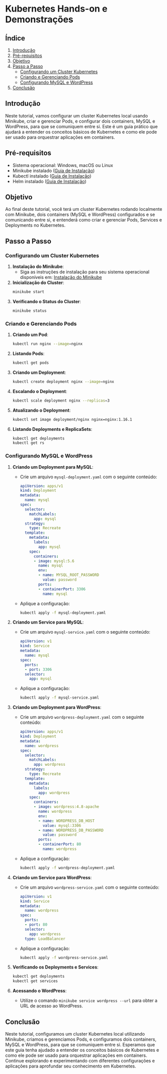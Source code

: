 
# Kubernetes Hands-on e Demonstrações

## Índice
1. [Introdução](#introdução)
2. [Pré-requisitos](#pré-requisitos)
3. [Objetivo](#objetivo)
4. [Passo a Passo](#passo-a-passo)
   - [Configurando um Cluster Kubernetes](#configurando-um-cluster-kubernetes)
   - [Criando e Gerenciando Pods](#criando-e-gerenciando-pods)
   - [Configurando MySQL e WordPress](#configurando-mysql-e-wordpress)
5. [Conclusão](#conclusão)

## Introdução
Neste tutorial, vamos configurar um cluster Kubernetes local usando Minikube, criar e gerenciar Pods, e configurar dois containers, MySQL e WordPress, para que se comuniquem entre si. Este é um guia prático que ajudará a entender os conceitos básicos de Kubernetes e como ele pode ser usado para orquestrar aplicações em containers.

## Pré-requisitos
- Sistema operacional: Windows, macOS ou Linux
- Minikube instalado ([Guia de Instalação](https://minikube.sigs.k8s.io/docs/start/))
- Kubectl instalado ([Guia de Instalação](https://kubernetes.io/docs/tasks/tools/install-kubectl/))
- Helm instalado ([Guia de Instalação](https://helm.sh/docs/intro/install/))

## Objetivo
Ao final deste tutorial, você terá um cluster Kubernetes rodando localmente com Minikube, dois containers (MySQL e WordPress) configurados e se comunicando entre si, e entenderá como criar e gerenciar Pods, Services e Deployments no Kubernetes.

## Passo a Passo

### Configurando um Cluster Kubernetes
1. **Instalação do Minikube**:
    - Siga as instruções de instalação para seu sistema operacional disponíveis em: [Instalação do Minikube](https://minikube.sigs.k8s.io/docs/start/)
2. **Inicialização do Cluster**:
    ```sh
    minikube start
    ```
3. **Verificando o Status do Cluster**:
    ```sh
    minikube status
    ```

### Criando e Gerenciando Pods
1. **Criando um Pod**:
    ```sh
    kubectl run nginx --image=nginx
    ```
2. **Listando Pods**:
    ```sh
    kubectl get pods
    ```
3. **Criando um Deployment**:
    ```sh
    kubectl create deployment nginx --image=nginx
    ```
4. **Escalando o Deployment**:
    ```sh
    kubectl scale deployment nginx --replicas=3
    ```
5. **Atualizando o Deployment**:
    ```sh
    kubectl set image deployment/nginx nginx=nginx:1.16.1
    ```
6. **Listando Deployments e ReplicaSets**:
    ```sh
    kubectl get deployments
    kubectl get rs
    ```

### Configurando MySQL e WordPress
1. **Criando um Deployment para MySQL**:
    - Crie um arquivo `mysql-deployment.yaml` com o seguinte conteúdo:
        ```yaml
        apiVersion: apps/v1
        kind: Deployment
        metadata:
          name: mysql
        spec:
          selector:
            matchLabels:
              app: mysql
          strategy:
            type: Recreate
          template:
            metadata:
              labels:
                app: mysql
            spec:
              containers:
              - image: mysql:5.6
                name: mysql
                env:
                - name: MYSQL_ROOT_PASSWORD
                  value: password
                ports:
                - containerPort: 3306
                  name: mysql
        ```
    - Aplique a configuração:
        ```sh
        kubectl apply -f mysql-deployment.yaml
        ```

2. **Criando um Service para MySQL**:
    - Crie um arquivo `mysql-service.yaml` com o seguinte conteúdo:
        ```yaml
        apiVersion: v1
        kind: Service
        metadata:
          name: mysql
        spec:
          ports:
          - port: 3306
          selector:
            app: mysql
        ```
    - Aplique a configuração:
        ```sh
        kubectl apply -f mysql-service.yaml
        ```

3. **Criando um Deployment para WordPress**:
    - Crie um arquivo `wordpress-deployment.yaml` com o seguinte conteúdo:
        ```yaml
        apiVersion: apps/v1
        kind: Deployment
        metadata:
          name: wordpress
        spec:
          selector:
            matchLabels:
              app: wordpress
          strategy:
            type: Recreate
          template:
            metadata:
              labels:
                app: wordpress
            spec:
              containers:
              - image: wordpress:4.8-apache
                name: wordpress
                env:
                - name: WORDPRESS_DB_HOST
                  value: mysql:3306
                - name: WORDPRESS_DB_PASSWORD
                  value: password
                ports:
                - containerPort: 80
                  name: wordpress
        ```
    - Aplique a configuração:
        ```sh
        kubectl apply -f wordpress-deployment.yaml
        ```

4. **Criando um Service para WordPress**:
    - Crie um arquivo `wordpress-service.yaml` com o seguinte conteúdo:
        ```yaml
        apiVersion: v1
        kind: Service
        metadata:
          name: wordpress
        spec:
          ports:
          - port: 80
          selector:
            app: wordpress
          type: LoadBalancer
        ```
    - Aplique a configuração:
        ```sh
        kubectl apply -f wordpress-service.yaml
        ```

5. **Verificando os Deployments e Services**:
    ```sh
    kubectl get deployments
    kubectl get services
    ```

6. **Acessando o WordPress**:
    - Utilize o comando `minikube service wordpress --url` para obter a URL de acesso ao WordPress.

## Conclusão
Neste tutorial, configuramos um cluster Kubernetes local utilizando Minikube, criamos e gerenciamos Pods, e configuramos dois containers, MySQL e WordPress, para que se comuniquem entre si. Esperamos que este guia tenha ajudado a entender os conceitos básicos de Kubernetes e como ele pode ser usado para orquestrar aplicações em containers. Continue explorando e experimentando com diferentes configurações e aplicações para aprofundar seu conhecimento em Kubernetes.
